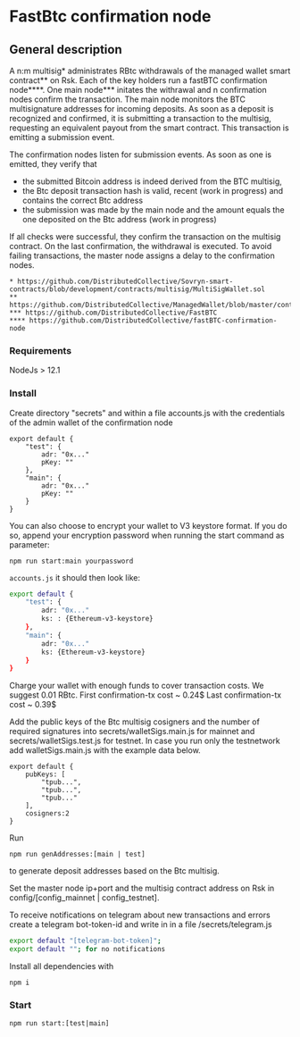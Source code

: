 # FastBtc confirmation node

## General description
A n:m multisig* administrates RBtc withdrawals of the managed wallet smart contract** on Rsk. Each of the key holders run a fastBTC confirmation node****. One main node*** initates the withrawal and n confirmation nodes confirm the transaction.
The main node monitors the BTC multisignature addresses for incoming deposits. As soon as a deposit is recognized and confirmed, it is submitting a transaction to the multisig, requesting an equivalent payout from the smart contract. This transaction is emitting a submission event.
  
The  confirmation nodes listen for submission events. As soon as one is emitted, they verify that  
- the submitted Bitcoin address is indeed derived from the BTC multisig,
- the Btc deposit transaction hash is valid, recent (work in progress) and contains the correct Btc address
- the submission was made by the main node and the amount equals the one deposited on the Btc address (work in progress)

If all checks were successful, they confirm the transaction on the multisig contract. On the last confirmation, the withdrawal is executed.
To avoid failing transactions, the master node assigns a delay to the confirmation nodes.

```
* https://github.com/DistributedCollective/Sovryn-smart-contracts/blob/development/contracts/multisig/MultiSigWallet.sol
** https://github.com/DistributedCollective/ManagedWallet/blob/master/contracts/ManagedWallet.sol
*** https://github.com/DistributedCollective/FastBTC
**** https://github.com/DistributedCollective/fastBTC-confirmation-node
```


### Requirements

NodeJs > 12.1  
 

### Install

Create directory "secrets" and within a file accounts.js with the credentials of the admin wallet of the confirmation node

```
export default {
    "test": {
        adr: "0x..."
        pKey: ""
    },
    "main": {
        adr: "0x..."
        pKey: ""
    }
}
```

You can also choose to encrypt your wallet to V3 keystore format. If you do so, append your encryption password when running the start command as parameter:

```
npm run start:main yourpassword
``` 
`accounts.js` it should then look like:

```sh
export default {
    "test": {
        adr: "0x..."
        ks: : {Ethereum-v3-keystore}    
    },
    "main": {
        adr: "0x..."
        ks: {Ethereum-v3-keystore}
    }
}
```


Charge your wallet with enough funds to cover transaction costs. We suggest 0.01 RBtc.
First confirmation-tx cost ~ 0.24$
Last confirmation-tx cost ~ 0.39$

Add the public keys of the Btc multisig cosigners and the number of required signatures into secrets/walletSigs.main.js for mainnet and
secrets/walletSigs.test.js for testnet.
In case you run only the testnetwork add walletSigs.main.js with the example data below.

```
export default {
    pubKeys: [
        "tpub...",
        "tpub...",
        "tpub..."
    ],
    cosigners:2
} 
```

Run 
```
npm run genAddresses:[main | test] 
```
to generate deposit addresses based on the Btc multisig.


Set the master node ip+port and the multisig contract address on Rsk in config/[config_mainnet | config_testnet].



To receive notifications on telegram about new transactions and errors create a telegram bot-token-id and write in in a file /secrets/telegram.js
```sh
export default "[telegram-bot-token]";
export default ""; for no notifications
```

Install all dependencies with

`npm i`


### Start

`npm run start:[test|main]`